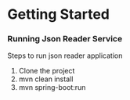 # Getting Started

### Running Json Reader Service

Steps to run json reader application

1. Clone the project 
2. mvn clean install
3. mvn spring-boot:run

